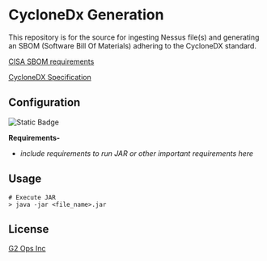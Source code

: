 # CycloneDx Generation
This repository is for the source for ingesting Nessus file(s) and generating an SBOM (Software Bill Of Materials) adhering to the CycloneDX standard.

[CISA SBOM requirements](https://www.cisa.gov/sbom)

[CycloneDX Specification](https://cyclonedx.org/specification/overview/)

## Configuration
![Static Badge](https://img.shields.io/badge/JDK-1.8-blue?logo=oracle&logoColor=F80000)

**Requirements-**
- _include requirements to run JAR or other important requirements here_

## Usage
```
# Execute JAR
> java -jar <file_name>.jar
```

## License
[G2 Ops Inc](https://g2-ops.com/)
